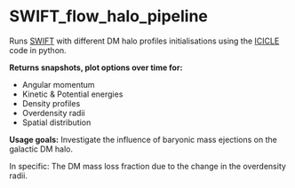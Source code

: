 # SWIFT_flow_halo_pipeline
Runs [SWIFT](https://github.com/SWIFTSIM/swiftsim) with different DM halo profiles initialisations using the [ICICLE](https://github.com/ndrakos/ICICLE) code in python. 

**Returns snapshots, plot options over time for:**
- Angular momentum 
- Kinetic &amp; Potential energies 
- Density profiles  
- Overdensity radii 
- Spatial distribution

**Usage goals:** 
Investigate the influence of baryonic mass ejections on the galactic DM halo. 

In specific: The DM mass loss fraction due to the change in the overdensity radii.


